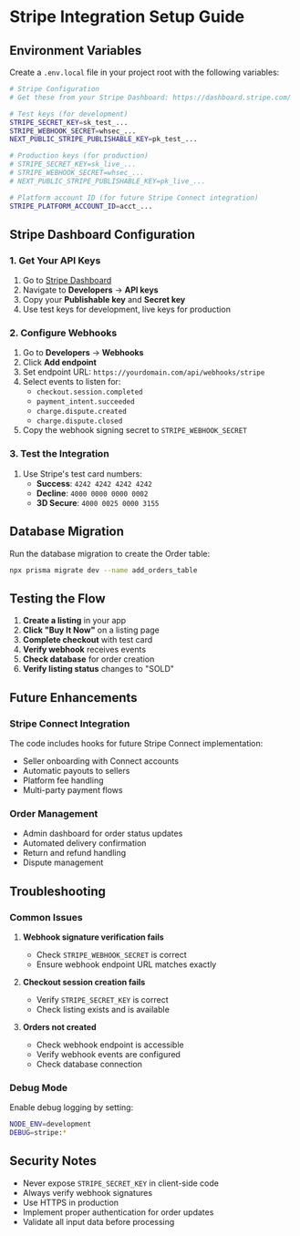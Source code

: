 # Stripe Integration Setup Guide

## Environment Variables

Create a `.env.local` file in your project root with the following variables:

```bash
# Stripe Configuration
# Get these from your Stripe Dashboard: https://dashboard.stripe.com/

# Test keys (for development)
STRIPE_SECRET_KEY=sk_test_...
STRIPE_WEBHOOK_SECRET=whsec_...
NEXT_PUBLIC_STRIPE_PUBLISHABLE_KEY=pk_test_...

# Production keys (for production)
# STRIPE_SECRET_KEY=sk_live_...
# STRIPE_WEBHOOK_SECRET=whsec_...
# NEXT_PUBLIC_STRIPE_PUBLISHABLE_KEY=pk_live_...

# Platform account ID (for future Stripe Connect integration)
STRIPE_PLATFORM_ACCOUNT_ID=acct_...
```

## Stripe Dashboard Configuration

### 1. Get Your API Keys

1. Go to [Stripe Dashboard](https://dashboard.stripe.com/)
2. Navigate to **Developers** → **API keys**
3. Copy your **Publishable key** and **Secret key**
4. Use test keys for development, live keys for production

### 2. Configure Webhooks

1. Go to **Developers** → **Webhooks**
2. Click **Add endpoint**
3. Set endpoint URL: `https://yourdomain.com/api/webhooks/stripe`
4. Select events to listen for:
   - `checkout.session.completed`
   - `payment_intent.succeeded`
   - `charge.dispute.created`
   - `charge.dispute.closed`
5. Copy the webhook signing secret to `STRIPE_WEBHOOK_SECRET`

### 3. Test the Integration

1. Use Stripe's test card numbers:
   - **Success**: `4242 4242 4242 4242`
   - **Decline**: `4000 0000 0000 0002`
   - **3D Secure**: `4000 0025 0000 3155`

## Database Migration

Run the database migration to create the Order table:

```bash
npx prisma migrate dev --name add_orders_table
```

## Testing the Flow

1. **Create a listing** in your app
2. **Click "Buy It Now"** on a listing page
3. **Complete checkout** with test card
4. **Verify webhook** receives events
5. **Check database** for order creation
6. **Verify listing status** changes to "SOLD"

## Future Enhancements

### Stripe Connect Integration

The code includes hooks for future Stripe Connect implementation:

- Seller onboarding with Connect accounts
- Automatic payouts to sellers
- Platform fee handling
- Multi-party payment flows

### Order Management

- Admin dashboard for order status updates
- Automated delivery confirmation
- Return and refund handling
- Dispute management

## Troubleshooting

### Common Issues

1. **Webhook signature verification fails**
   - Check `STRIPE_WEBHOOK_SECRET` is correct
   - Ensure webhook endpoint URL matches exactly

2. **Checkout session creation fails**
   - Verify `STRIPE_SECRET_KEY` is correct
   - Check listing exists and is available

3. **Orders not created**
   - Check webhook endpoint is accessible
   - Verify webhook events are configured
   - Check database connection

### Debug Mode

Enable debug logging by setting:

```bash
NODE_ENV=development
DEBUG=stripe:*
```

## Security Notes

- Never expose `STRIPE_SECRET_KEY` in client-side code
- Always verify webhook signatures
- Use HTTPS in production
- Implement proper authentication for order updates
- Validate all input data before processing
